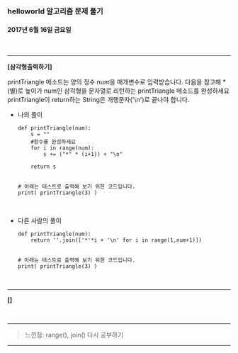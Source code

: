 ### helloworld 알고리즘 문제 풀기

#### 2017년 6월 16일 금요일


<br>

---
**[삼각형출력하기]**

printTriangle 메소드는 양의 정수 num을 매개변수로 입력받습니다.
다음을 참고해 *(별)로 높이가 num인 삼각형을 문자열로 리턴하는 printTriangle 메소드를 완성하세요
printTriangle이 return하는 String은 개행문자('\n')로 끝나야 합니다.

- 나의 풀이

	```
	def printTriangle(num):
	    s = ""
	    #함수를 완성하세요
	    for i in range(num):
	        s += ("*" * (i+1)) + "\n" 
	
	    return s
	
	
	# 아래는 테스트로 출력해 보기 위한 코드입니다.
	print( printTriangle(3) )
	```
	
<br>

- 다른 사람의 풀이

	```
	def printTriangle(num):
	    return ''.join(['*'*i + '\n' for i in range(1,num+1)])
	
	
	# 아래는 테스트로 출력해 보기 위한 코드입니다.
	print( printTriangle(3) )
	```
	
<br>
	
---

**[]**


	
<br>

---

> 느낀점: range(), join() 다시 공부하기

---